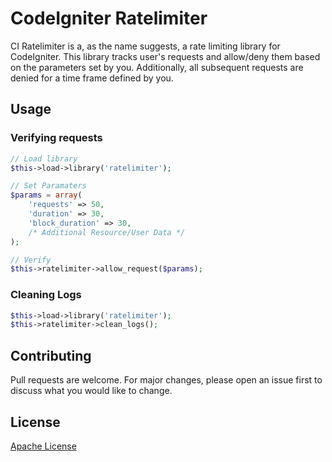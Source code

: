 # CodeIgniter Ratelimiter

CI Ratelimiter is a, as the name suggests, a rate limiting library for CodeIgniter. This library tracks user's requests and allow/deny them based on the parameters set by you. Additionally, all subsequent requests are denied for a time frame defined by you.

## Usage
### Verifying requests
```php
// Load library
$this->load->library('ratelimiter');

// Set Paramaters
$params = array(
    'requests' => 50,
    'duration' => 30,
    'block_duration' => 30,
    /* Additional Resource/User Data */
);

// Verify
$this->ratelimiter->allow_request($params);
```

### Cleaning Logs
```php
$this->load->library('ratelimiter');
$this->ratelimiter->clean_logs();
```

## Contributing
Pull requests are welcome. For major changes, please open an issue first to discuss what you would like to change.

## License
[Apache License](http://www.apache.org/licenses/LICENSE-2.0)